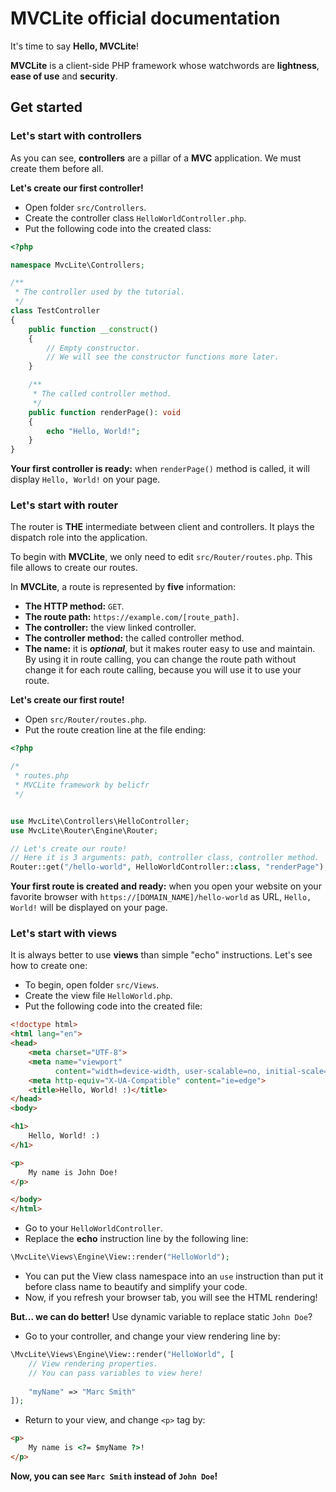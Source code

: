# MVCLite official documentation

It's time to say **Hello, MVCLite**!

**MVCLite** is a client-side PHP framework whose watchwords are **lightness**, 
**ease of use** and **security**.

## Get started

### Let's start with controllers

As you can see, **controllers** are a pillar of a **MVC** application.
We must create them before all.

**Let's create our first controller!**

- Open folder `src/Controllers`.
- Create the controller class `HelloWorldController.php`.
- Put the following code into the created class:
```php
<?php

namespace MvcLite\Controllers;

/**
 * The controller used by the tutorial.
 */
class TestController
{
    public function __construct()
    {
        // Empty constructor.
        // We will see the constructor functions more later.
    }

    /**
     * The called controller method.
     */
    public function renderPage(): void
    {
        echo "Hello, World!";
    }
}
```

**Your first controller is ready:** when `renderPage()` method is called, 
it will display `Hello, World!` on your page.

### Let's start with router

The router is **THE** intermediate between client and controllers. It plays
the dispatch role into the application.

To begin with **MVCLite**, we only need to edit `src/Router/routes.php`.
This file allows to create our routes.

In **MVCLite**, a route is represented by **five** information:
- **The HTTP method:** `GET`.
- **The route path:** `https://example.com/[route_path]`.
- **The controller:** the view linked controller.
- **The controller method:** the called controller method.
- **The name:** it is **_optional_**, but it makes router easy to use and maintain.
By using it in route calling, you can change the route path without change it
for each route calling, because you will use it to use your route.

**Let's create our first route!**

- Open `src/Router/routes.php`.
- Put the route creation line at the file ending:

```php
<?php

/*
 * routes.php
 * MVCLite framework by belicfr
 */


use MvcLite\Controllers\HelloController;
use MvcLite\Router\Engine\Router;

// Let's create our route!
// Here it is 3 arguments: path, controller class, controller method.
Router::get("/hello-world", HelloWorldController::class, "renderPage");
```

**Your first route is created and ready:** when you open your website on your
favorite browser with `https://[DOMAIN_NAME]/hello-world` as URL, `Hello, World!`
will be displayed on your page.

### Let's start with views

It is always better to use **views** than simple "echo" instructions. Let's see
how to create one:
- To begin, open folder `src/Views`.
- Create the view file `HelloWorld.php`.
- Put the following code into the created file:
```html
<!doctype html>
<html lang="en">
<head>
    <meta charset="UTF-8">
    <meta name="viewport"
          content="width=device-width, user-scalable=no, initial-scale=1.0, maximum-scale=1.0, minimum-scale=1.0">
    <meta http-equiv="X-UA-Compatible" content="ie=edge">
    <title>Hello, World! :)</title>
</head>
<body>

<h1>
    Hello, World! :)
</h1>

<p>
    My name is John Doe!
</p>

</body>
</html>
```
- Go to your `HelloWorldController`.
- Replace the **echo** instruction line by the following line:
```php
\MvcLite\Views\Engine\View::render("HelloWorld");
```
- You can put the View class namespace into an `use` instruction
than put it before class name to beautify and simplify your code.
- Now, if you refresh your browser tab, you will see the HTML rendering!

**But... we can do better!** Use dynamic variable to replace static `John Doe`?

- Go to your controller, and change your view rendering line by:
```php
\MvcLite\Views\Engine\View::render("HelloWorld", [
    // View rendering properties.
    // You can pass variables to view here!
    
    "myName" => "Marc Smith"
]);
```
- Return to your view, and change `<p>` tag by:
```html
<p>
    My name is <?= $myName ?>!
</p>
```

**Now, you can see `Marc Smith` instead of `John Doe`!**